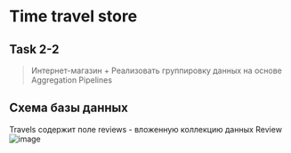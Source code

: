 # Time travel store
## Task 2-2
> Интернет-магазин + Реализовать группировку данных на
основе Aggregation Pipelines

## Схема базы данных
Travels содержит поле reviews - вложенную коллекцию данных Review
![image](https://github.com/NikMakPak/TimeTravelStoreAPI-mongodb_python_crud/assets/57749266/6bfd5168-08b8-4577-b09d-41fd79ff2357)

